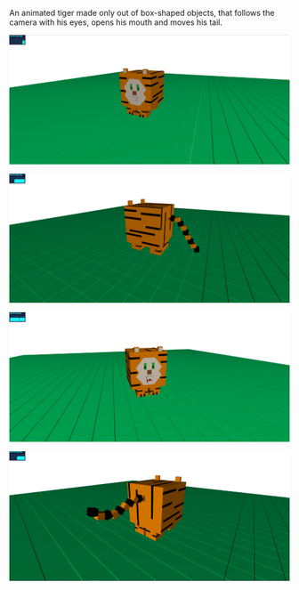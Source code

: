 An animated tiger made only out of box-shaped objects, that follows the camera with his eyes, opens his mouth and moves his tail.

![Image of tiger 1](https://github.com/soffiecoffie/VR-AR-XR/blob/main/Homework%201/images/tiger1.PNG)

![Image of tiger 2](https://github.com/soffiecoffie/VR-AR-XR/blob/main/Homework%201/images/tiger2.PNG)

![Image of tiger 3](https://github.com/soffiecoffie/VR-AR-XR/blob/main/Homework%201/images/tiger3.PNG)

![Image of the back of the tiger](https://github.com/soffiecoffie/VR-AR-XR/blob/main/Homework%201/images/tiger_back.PNG)
